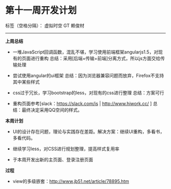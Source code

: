 # 第十一周开发计划

标签（空格分隔）： 虚拟时空 GT 赖俊材

---

**上周总结**

 * 一堆JavaScript回调函数，混乱不堪，学习使用前端框架angularjs1.5，对现有的页面进行重构
    总结：采用[后端+传输+前端]分离方式，所以js方面交给传输处理

 * 尝试使用angular的ui框架
    总结：因为浏览器兼容问题而放弃，Firefox不支持其中某些样式

 * css过于冗长，学习bootstrap的less，对现有的css进行整理
    总结：方案可行
 * 重构页面参考[slack：https://slack.com/is | http://www.hiwork.cc/ ]
    总结：最终决定采用QQ空间的样式。

**本周计划**

 * UI的设计存在问题，理论与实践存在差距。解决方案：继续UI重构，多看书，多看代码。

 * 继续学习less，对CSS进行规划整理，提高样式复用率

 * 于本周开发出新的主页面、登录注册页面

 **过程**
 * view的多级嵌套：http://www.jb51.net/article/78895.htm





